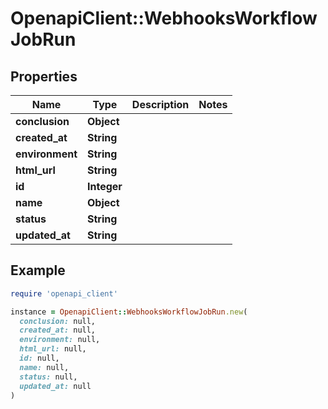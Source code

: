 # OpenapiClient::WebhooksWorkflowJobRun

## Properties

| Name | Type | Description | Notes |
| ---- | ---- | ----------- | ----- |
| **conclusion** | **Object** |  |  |
| **created_at** | **String** |  |  |
| **environment** | **String** |  |  |
| **html_url** | **String** |  |  |
| **id** | **Integer** |  |  |
| **name** | **Object** |  |  |
| **status** | **String** |  |  |
| **updated_at** | **String** |  |  |

## Example

```ruby
require 'openapi_client'

instance = OpenapiClient::WebhooksWorkflowJobRun.new(
  conclusion: null,
  created_at: null,
  environment: null,
  html_url: null,
  id: null,
  name: null,
  status: null,
  updated_at: null
)
```

